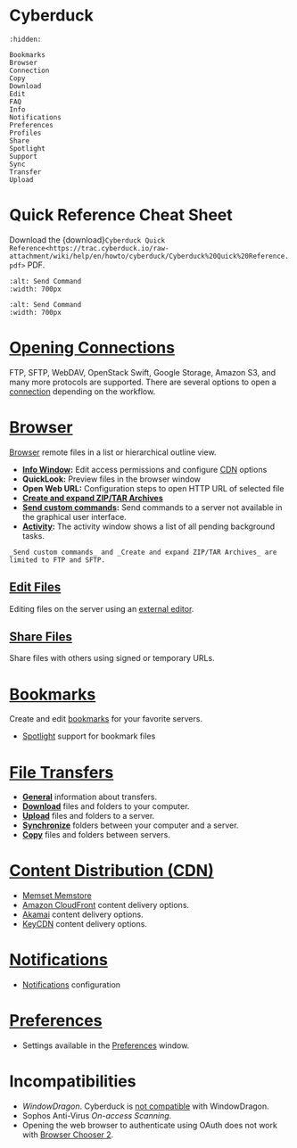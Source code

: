 Cyberduck 
===

```{toctree}
:hidden:

Bookmarks
Browser
Connection
Copy
Download
Edit
FAQ
Info
Notifications
Preferences
Profiles
Share
Spotlight
Support
Sync
Transfer
Upload
```
# Quick Reference Cheat Sheet

Download the {download}`Cyberduck Quick Reference<https://trac.cyberduck.io/raw-attachment/wiki/help/en/howto/cyberduck/Cyberduck%20Quick%20Reference.pdf>` PDF.

```{image} _images/Cyberduck_Quick_Reference_Page_1.png
:alt: Send Command
:width: 700px
```

```{image} _images/Cyberduck_Quick_Reference_Page_2.png
:alt: Send Command
:width: 700px
```

# [Opening Connections](Connection.md)

FTP, SFTP, WebDAV, OpenStack Swift, Google Storage, Amazon S3, and many more protocols are supported. There are several options to open a [connection](Connection.md) depending on the workflow.

# [Browser](Browser.md)

[Browser](Browser.md) remote files in a list or hierarchical outline view.

- **[Info Window](Info.md):** Edit access permissions and configure [CDN](../CDN/index.md) options
- **QuickLook:** Preview files in the browser window
- **Open Web URL:** Configuration steps to open HTTP URL of selected file
- **[Create and expand ZIP/TAR Archives](../Protocols/SFTP.md#create-and-expand-zip-or-tar-archives)**
- **[Send custom commands](../Protocols/SFTP.md#remote-commands):** Send commands to a server not available in the graphical user interface.
- **[Activity](Browser.md#activity):** The activity window shows a list of all pending background tasks.

```{note}
_Send custom commands_ and _Create and expand ZIP/TAR Archives_ are limited to FTP and SFTP. 
```

## [Edit Files](Edit.md)

Editing files on the server using an [external editor](Edit.md).

## [Share Files](Share.md)

Share files with others using signed or temporary URLs.

# [Bookmarks](Bookmarks.md)

Create and edit [bookmarks](Bookmarks.md) for your favorite servers.

- [Spotlight](Spotlight.md) support for bookmark files

# [File Transfers](Transfer.md)

- **[General](Transfer.md)** information about transfers. 
- **[Download](Download.md)** files and folders to your computer.
- **[Upload](Upload.md)** files and folders to a server.
- **[Synchronize](Sync.md)** folders between your computer and a server.
- **[Copy](Copy.md)** files and folders between servers.

# [Content Distribution (CDN)](../CDN/index.md)

- [Memset Memstore](../Protocols/OpenStack/Memset.md)
- [Amazon CloudFront](../CDN/CloudFront.md) content delivery options.
- [Akamai](../CDN/Akamai.md) content delivery options.
- [KeyCDN](../CDN/KeyCDN.md) content delivery options.

# [Notifications](Notifications.md)

- [Notifications](Notifications.md) configuration

# [Preferences](Preferences.md)

- Settings available in the [Preferences](Preferences.md) window.

# Incompatibilities

- *WindowDragon*. Cyberduck is [not compatible](http://sourceforge.net/tracker/index.php?func=detail&aid=1942730&group_id=208546&atid=1006129) with WindowDragon.
- Sophos Anti-Virus *On-access Scanning*.
- Opening the web browser to authenticate using OAuth does not work with [Browser Chooser 2](https://browserchooser2.com/).

